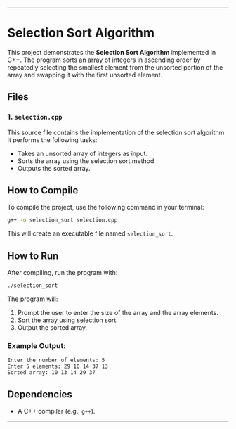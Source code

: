 
---

# Selection Sort Algorithm

This project demonstrates the **Selection Sort Algorithm** implemented in C++. The program sorts an array of integers in ascending order by repeatedly selecting the smallest element from the unsorted portion of the array and swapping it with the first unsorted element.

## Files

### 1. `selection.cpp`
This source file contains the implementation of the selection sort algorithm. It performs the following tasks:
- Takes an unsorted array of integers as input.
- Sorts the array using the selection sort method.
- Outputs the sorted array.

## How to Compile

To compile the project, use the following command in your terminal:

```bash
g++ -o selection_sort selection.cpp
```

This will create an executable file named `selection_sort`.

## How to Run

After compiling, run the program with:

```bash
./selection_sort
```

The program will:
1. Prompt the user to enter the size of the array and the array elements.
2. Sort the array using selection sort.
3. Output the sorted array.

### Example Output:

```
Enter the number of elements: 5
Enter 5 elements: 29 10 14 37 13
Sorted array: 10 13 14 29 37
```

## Dependencies

- A C++ compiler (e.g., `g++`).

---
